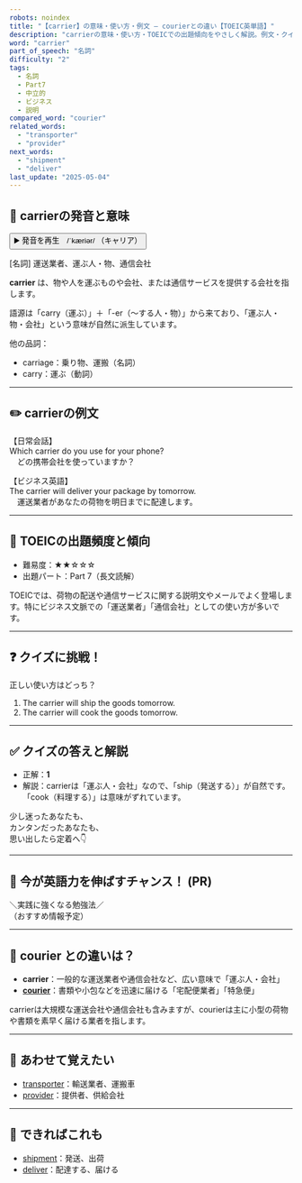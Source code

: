 ```yaml
---
robots: noindex
title: "【carrier】の意味・使い方・例文 ― courierとの違い【TOEIC英単語】"
description: "carrierの意味・使い方・TOEICでの出題傾向をやさしく解説。例文・クイズ付きでcourierとの違いもわかりやすく学べます。"
word: "carrier"
part_of_speech: "名詞"
difficulty: "2"
tags:
  - 名詞
  - Part7
  - 中立的
  - ビジネス
  - 説明
compared_word: "courier"
related_words:
  - "transporter"
  - "provider"
next_words:
  - "shipment"
  - "deliver"
last_update: "2025-05-04"
---
```


## 🔰 carrierの発音と意味

<button class="play-audio" onclick="playTTS('carrier')">
  <span class="play-audio-main">
    ▶️ 発音を再生　/ˈkæriər/
  </span>
  <span class="play-audio-sub">
    （キャリア）
  </span>
</button>

[名詞] 運送業者、運ぶ人・物、通信会社

**carrier** は、物や人を運ぶものや会社、または通信サービスを提供する会社を指します。

語源は「carry（運ぶ）」＋「-er（～する人・物）」から来ており、「運ぶ人・物・会社」という意味が自然に派生しています。

他の品詞：  
- carriage：乗り物、運搬（名詞）
- carry：運ぶ（動詞）

---

## ✏️ carrierの例文

【日常会話】  
Which carrier do you use for your phone?  
　どの携帯会社を使っていますか？

【ビジネス英語】  
The carrier will deliver your package by tomorrow.  
　運送業者があなたの荷物を明日までに配達します。

---

## 🎯 TOEICの出題頻度と傾向

- 難易度：★★☆☆☆
- 出題パート：Part 7（長文読解）

TOEICでは、荷物の配送や通信サービスに関する説明文やメールでよく登場します。特にビジネス文脈での「運送業者」「通信会社」としての使い方が多いです。

---

## ❓ クイズに挑戦！

正しい使い方はどっち？

1. The carrier will ship the goods tomorrow.  
2. The carrier will cook the goods tomorrow.

---

## ✅ クイズの答えと解説

- 正解：**1**
- 解説：carrierは「運ぶ人・会社」なので、「ship（発送する）」が自然です。「cook（料理する）」は意味がずれています。

少し迷ったあなたも、  
カンタンだったあなたも、  
思い出したら定着へ👇️

---

## 🚀 今が英語力を伸ばすチャンス！ (PR)

<div class="info-center">
＼実践に強くなる勉強法／<br>  
（おすすめ情報予定）
</div>

---

## 🤔  courier との違いは？

- **carrier**：一般的な運送業者や通信会社など、広い意味で「運ぶ人・会社」
- **[courier](/word/courier/)**：書類や小包などを迅速に届ける「宅配便業者」「特急便」

carrierは大規模な運送会社や通信会社も含みますが、courierは主に小型の荷物や書類を素早く届ける業者を指します。

---

## 🧩 あわせて覚えたい

- [transporter](/word/transporter/)：輸送業者、運搬車
- [provider](/word/provider/)：提供者、供給会社

---

## 📖 できればこれも

- [shipment](/word/shipment/)：発送、出荷
- [deliver](/word/deliver/)：配達する、届ける

<!-- cvid: aid12_bid46 -->
